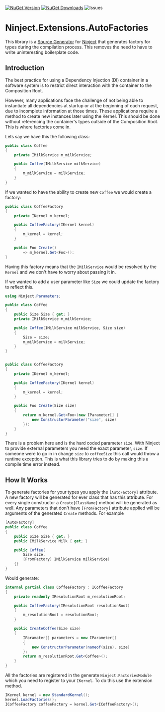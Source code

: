 [![NuGet Version](http://img.shields.io/nuget/v/Ninject.svg?style=flat)](https://www.nuget.org/packages/Ninject.Extension.AutoFactories/) 
[![NuGet Downloads](http://img.shields.io/nuget/dt/Ninject.Extension.AutoFactories.svg?style=flat)](https://www.nuget.org/packages/Ninject.Extension.AutoFactories/)
![Issues](https://img.shields.io/github/issues-closed/ByronMayne/Ninject.Extensions.AutoFactories)


# Ninject.Extensions.AutoFactories

This library is a [Source Generator](https://learn.microsoft.com/en-us/dotnet/csharp/roslyn-sdk/source-generators-overview) for [Ninject](https://github.com/ninject/ninject) that generates factory for types during the compilation  process. This removes the need to have to write uninteresting boilerplate code. 



## Introduction
The best practice for using a Dependency Injection (DI) container in a software system is to restrict direct interaction with the container to the Composition Root.

However, many applications face the challenge of not being able to instantiate all dependencies at startup or at the beginning of each  request, due to incomplete information at those times. These applications require a method to create new instances later using the Kernel. This should be done without referencing the container's types outside of the Composition Root. This is where factories come in.


Lets say we have this the following class: 

```csharp
public class Coffee
{
    private IMilkService m_milkService;

    public Coffee(IMilkService milkService)
    {
        m_milkService = milkService;
    }
}
```
If we wanted to have the ability to create new `Coffee` we would create a factory:

```csharp 
public class CoffeeFactory
{
    private IKernel m_kernel;

    public CoffeeFactory(IKernel kernel)
    {
        m_kernel = kernel;
    }

    public Foo Create()
        => m_kernel.Get<Foo>():
}
```

Having this factory means that the `IMilkService` would be resolved by the `Kernel` and we don't have to worry about passing it in. 

If we wanted to add a user parameter like `Size` we could update the factory to reflect this.

```csharp 
using Ninject.Parameters;

public class Coffee
{
    public Size Size { get; }
    private IMilkService m_milkService;

    public Coffee(IMilkService milkService, Size size)
    {
        Size = size;
        m_milkService = milkService;
    }
}


public class CoffeeFactory
{
    private IKernel m_kernel;

    public CoffeeFactory(IKernel kernel)
    {
        m_kernel = kernel;
    }

    public Foo Create(Size size)
    {
        return m_kernel.Get<Foo>(new IParameter[] {
            new ConstructorParameter("size", size)
        }):
    }
}
```
There is a problem here and is the hard coded parameter `size`. With Ninject to provide external parameters you need the exact parameter, `size`. If someone were to go in in change `size` to `coffeeSize` this call would throw a runtime exception. This is what this library tries to do by making this a compile time error instead.   

## How It Works

To generate factories for your types you apply the `[AutoFactory]` attribute. A new factory will be generated for ever class that has this attribute. For every single constructor a `Create{ClassName}` method will be generated as well. Any parameters that don't have `[FromFactory]` attribute applied will be arguments of the generated `Create` methods. For example 

```csharp
[AutoFactory]
public class Coffee
{
    public Size Size { get; }
    public IMilkService Milk { get; }

    public Coffee(
        Size size,
        [FromFactory] IMilkService milkService)
    {}
}
```
Would generate:
```csharp
internal partial class CoffeeFactory : ICoffeeFactory 
{
    private readonly IResolutionRoot m_resolutionRoot;

    public CoffeeFactory(IResolutionRoot resolutionRoot)
    {
        m_resolutionRoot = resolutionRoot;
    }

    public CreateCoffee(Size size)
    {
        IParamater[] parameters = new IParameter[] 
        {
            new ConstructorParameter(nameof(size), size)
        };
        return m_resolutionRoot.Get<Coffee>();
    }
}
```

All the factories are registered in the generate `Ninject.FactoriesModule` which you need to register to your `IKernel`. To do this use the extension method.

```csharp
IKernel kernel = new StandardKernel();
kernel.LoadFactories();
ICoffeeFactory coffeeFactory = kernel.Get<ICoffeeFactory>();
```

